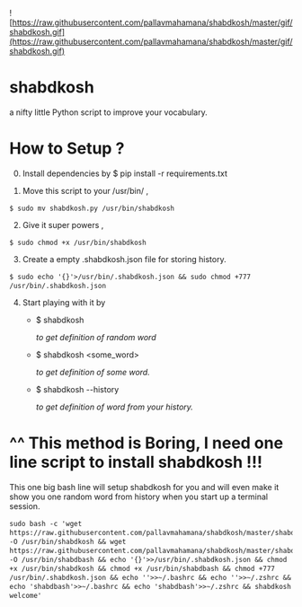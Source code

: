 ![https://raw.githubusercontent.com/pallavmahamana/shabdkosh/master/gif/shabdkosh.gif](https://raw.githubusercontent.com/pallavmahamana/shabdkosh/master/gif/shabdkosh.gif)


# shabdkosh
a nifty little Python script to improve your vocabulary.



# How to Setup ?
0. Install dependencies by 
   $ pip install -r requirements.txt

1. Move this script to your /usr/bin/ ,  
```
$ sudo mv shabdkosh.py /usr/bin/shabdkosh
```
2. Give it super powers , 
```
$ sudo chmod +x /usr/bin/shabdkosh
```
3. Create a empty .shabdkosh.json file for storing history. 
```
$ sudo echo '{}'>/usr/bin/.shabdkosh.json && sudo chmod +777 /usr/bin/.shabdkosh.json
```
4. Start playing with it by 
    * $ shabdkosh 
    
        *to get definition of random word*
        
    * $ shabdkosh <some_word> 
    
        *to get definition of some word.*
        
    * $ shabdkosh --history
    
        *to get definition of word from your history.*





# ^^ This method is Boring, I need one line script to install shabdkosh !!!

This one big bash line will setup shabdkosh for you and will even make it show you one random word from history when you start up a terminal session.


```
sudo bash -c 'wget https://raw.githubusercontent.com/pallavmahamana/shabdkosh/master/shabdkosh.py -O /usr/bin/shabdkosh && wget https://raw.githubusercontent.com/pallavmahamana/shabdkosh/master/shabdbash.py -O /usr/bin/shabdbash && echo '{}'>>/usr/bin/.shabdkosh.json && chmod +x /usr/bin/shabdkosh && chmod +x /usr/bin/shabdbash && chmod +777 /usr/bin/.shabdkosh.json && echo ''>>~/.bashrc && echo ''>>~/.zshrc && echo 'shabdbash'>>~/.bashrc && echo 'shabdbash'>>~/.zshrc && shabdkosh welcome'

```
